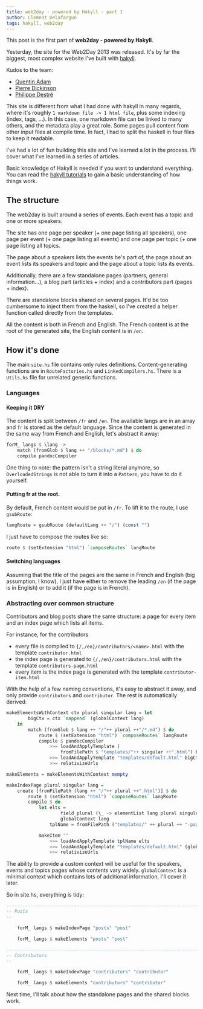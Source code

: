 ```yaml
---
title: web2day - powered by Hakyll - part 1
author: Clement Delafargue
tags: hakyll, web2day
---
```


This post is the first part of **web2day - powered by Hakyll**.

Yesterday, the site for the Web2Day 2013 was released. It's by far the
biggest, most complex website I've built with
[hakyll](http://jaspervdj.be/hakyll).

Kudos to the team:

 - [Quentin Adam](http://waxzce.org)
 - [Pierre Dickinson](http://mecanographik.fr)
 - [Philippe Destré](http://webelis.fr)

This site is different from what I had done with hakyll in many regards, where
it's roughly `1 markdown file -> 1 html file`, plus some indexing (index,
tags, …). In this case, one markdown file can be linked to many others, and
the metadata play a great role. Some pages pull content from other input files
at compile time. In fact, I had to split the haskell in four files to keep it
readable.

I've had a lot of fun building this site and I've learned a lot in the
process. I'll cover what I've learned in a series of articles.

Basic knowledge of Hakyll is needed if you want to understand everything.
You can read the [hakyll tutorials](http://jaspervdj.be/hakyll/tutorials.html)
to gain a basic understanding of how things work.

## The structure

The web2day is built around a series of events. Each event has a topic and one
or more speakers.

The site has one page per speaker (+ one page listing all speakers), one page
per event (+ one page listing all events) and one page per topic (+ one page
listing all topics.

The page about a speakers lists the events he's part of, the page about an
event lists its speakers and topic and the page about a topic lists its events.

Additionally, there are a few standalone pages (partners, general
information…), a blog part (articles + index) and a contributors part (pages +
index).

There are standalone blocks shared on several pages. It'd be too cumbersome to
inject them from the haskell, so I've created a helper function called
directly from the templates.

All the content is both in French and English. The French content is at the
root of the generated site, the English content is in `/en`.

## How it's done

The main `site.hs` file contains only rules definitions. Content-generating
functions are in `RouteFactories.hs` and `LinkedCompilers.hs`. There is a
`Utils.hs` file for unrelated generic functions.

### Languages

#### Keeping it DRY

The content is split between `/fr` and `/en`. The available langs are in an
array and `fr` is stored as the default language. Since the content is
generated in the same way from French and English, let's abstract it away:

```haskell
forM_ langs $ \lang ->
    match (fromGlob $ lang ++ "/blocks/*.md") $ do
    compile pandocCompiler
```

One thing to note: the pattern isn't a string literal anymore, so
``OverloadedStrings`` is not able to turn it into a `Pattern`, you have to do
it yourself.

#### Putting fr at the root.

By default, French content would be put in `/fr`. To lift it to the route, I
use `gsubRoute`:

```haskell
langRoute = gsubRoute (defaultLang ++ "/") (const "")
```

I just have to compose the routes like so:

```haskell
route $ (setExtension "html") `composeRoutes` langRoute
```
#### Switching languages

Assuming that the title of the pages are the same in French and English (big
assumption, I know), I just have either to remove the leading `/en` (if the page is
in English) or to add it (if the page is in French).

### Abstracting over common structure

Contributors and blog posts share the same structure: a page for every item
and an index page which lists all items.

For instance, for the contributors

 - every file is compiled to `{/,/en}/contributors/<name>.html` with the
   template `contributor.html`
 - the index page is generated to `{/,/en}/contributors.html` with the
   template `contributors-page.html`
 - every item is the index page is generated with the template
   `contributor-item.html`

With the help of a few naming conventions, it's easy to abstract it away, and
only provide `contributors` and `contributor`. The rest is automatically
derived:

```haskell
makeElementsWithContext ctx plural singular lang = let
        bigCtx = ctx `mappend` (globalContext lang)
    in
        match (fromGlob $ lang ++ "/"++ plural ++"/*.md") $ do
            route $ (setExtension "html") `composeRoutes` langRoute
            compile $ pandocCompiler
                >>= loadAndApplyTemplate (
                    fromFilePath $ "templates/"++ singular ++".html") bigCtx
                >>= loadAndApplyTemplate "templates/default.html" bigCtx
                >>= relativizeUrls

makeElements = makeElementsWithContext mempty

makeIndexPage plural singular lang =
    create [fromFilePath (lang ++ "/"++ plural ++".html")] $ do
        route $ (setExtension "html") `composeRoutes` langRoute
        compile $ do
            let elts =
                    field plural (\_ -> elementList lang plural singular) `mappend`
                    globalContext lang
                tplName = fromFilePath ("templates/" ++ plural ++ "-page.html")

            makeItem ""
                >>= loadAndApplyTemplate tplName elts
                >>= loadAndApplyTemplate "templates/default.html" (globalContext lang)
                >>= relativizeUrls
```

The ability to provide a custom context will be useful for the speakers,
events and topics pages whose contents vary widely.
`globalContext` is a minimal context which contains lots of additional
information, I'll cover it later.

So in site.hs, everything is tidy:


```haskell
--------------------------------------------------------------------------------
-- Posts
--

    forM_ langs $ makeIndexPage "posts" "post"

    forM_ langs $ makeElements "posts" "post"

--------------------------------------------------------------------------------
-- Contributors
--

    forM_ langs $ makeIndexPage "contributors" "contributor"

    forM_ langs $ makeElements "contributors" "contributor"

```

Next time, I'll talk about how the standalone pages and the shared blocks work.
